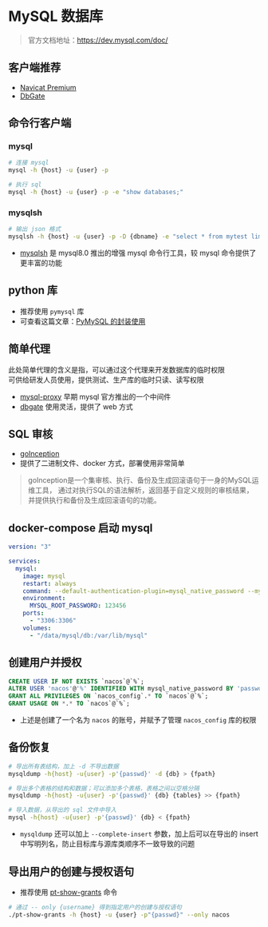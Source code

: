 # MySQL 数据库
> 官方文档地址：https://dev.mysql.com/doc/


## 客户端推荐
- [Navicat Premium](https://www.navicat.com.cn/products/navicat-premium) 
- [DbGate](https://dbgate.org/)


## 命令行客户端
### mysql
```bash
# 连接 mysql
mysql -h {host} -u {user} -p

# 执行 sql
mysql -h {host} -u {user} -p -e "show databases;"
```

### mysqlsh
```bash
# 输出 json 格式
mysqlsh -h {host} -u {user} -p -D {dbname} -e "select * from mytest limit 10;" --sql --json
```
- [mysqlsh](https://dev.mysql.com/doc/mysql-shell/8.0/en/mysqlsh.html) 是 mysql8.0 推出的增强 mysql 命令行工具，较 mysql 命令提供了更丰富的功能

## python 库
- 推荐使用 `pymysql` 库
- 可查看这篇文章：[PyMySQL 的封装使用](/code/0409)


## 简单代理
此处简单代理的含义是指，可以通过这个代理来开发数据库的临时权限  
可供给研发人员使用，提供测试、生产库的临时只读、读写权限

- [mysql-proxy](https://downloads.mysql.com/docs/mysql-proxy-en.pdf) 早期 mysql 官方推出的一个中间件
- [dbgate](https://dbgate.org/) 使用灵活，提供了 web 方式


## SQL 审核
- [goInception](https://hanchuanchuan.github.io/goInception/zh/)
- 提供了二进制文件、docker 方式，部署使用非常简单
> goInception是一个集审核、执行、备份及生成回滚语句于一身的MySQL运维工具， 通过对执行SQL的语法解析，返回基于自定义规则的审核结果，并提供执行和备份及生成回滚语句的功能。


## docker-compose 启动 mysql
```yaml
version: "3"

services:
  mysql:
    image: mysql
    restart: always
    command: --default-authentication-plugin=mysql_native_password --mysqlx=0
    environment:
      MYSQL_ROOT_PASSWORD: 123456
    ports:
      - "3306:3306"
    volumes:
      - "/data/mysql/db:/var/lib/mysql"
```

## 创建用户并授权
```sql
CREATE USER IF NOT EXISTS `nacos`@`%`;
ALTER USER 'nacos'@'%' IDENTIFIED WITH mysql_native_password BY 'password';
GRANT ALL PRIVILEGES ON `nacos_config`.* TO `nacos`@`%`;
GRANT USAGE ON *.* TO `nacos`@`%`;
```
- 上述是创建了一个名为 `nacos` 的账号，并赋予了管理 `nacos_config` 库的权限

## 备份恢复
```bash
# 导出所有表结构，加上 -d 不导出数据
mysqldump -h{host} -u{user} -p'{passwd}' -d {db} > {fpath}

# 导出多个表格的结构和数据；可以添加多个表格，表格之间以空格分隔
mysqldump -h{host} -u{user} -p'{passwd}' {db} {tables} >> {fpath}

# 导入数据，从导出的 sql 文件中导入
mysql -h{host} -u{user} -p'{passwd}' {db} < {fpath}
```
- `mysqldump` 还可以加上 `--complete-insert` 参数，加上后可以在导出的 insert 中写明列名，防止目标库与源库类顺序不一致导致的问题

## 导出用户的创建与授权语句
- 推荐使用 [pt-show-grants](https://docs.percona.com/percona-toolkit/pt-show-grants.html) 命令
```bash
# 通过 -- only {username} 得到指定用户的创建与授权语句
./pt-show-grants -h {host} -u {user} -p"{passwd}" --only nacos

```
